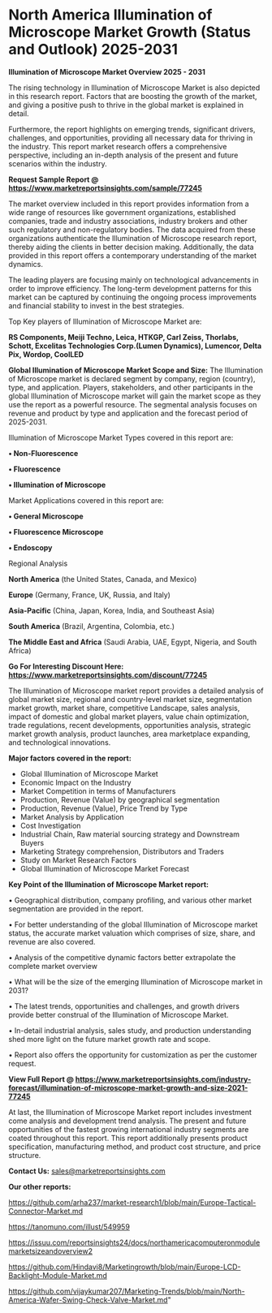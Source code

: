 # North America Illumination of Microscope Market Growth (Status and Outlook) 2025-2031

<Strong> Illumination of Microscope Market Overview 2025 - 2031</strong>

The rising technology in Illumination of Microscope Market is also depicted in this research report. Factors that are boosting the growth of the market, and giving a positive push to thrive in the global market is explained in detail.

Furthermore, the report highlights on emerging trends, significant drivers, challenges, and opportunities, providing all necessary data for thriving in the industry. This report market research offers a comprehensive perspective, including an in-depth analysis of the present and future scenarios within the industry.

<strong>Request Sample Report @ <a href=https://www.marketreportsinsights.com/sample/77245>https://www.marketreportsinsights.com/sample/77245</a></strong>

The market overview included in this report provides information from a wide range of resources like government organizations, established companies, trade and industry associations, industry brokers and other such regulatory and non-regulatory bodies. The data acquired from these organizations authenticate the Illumination of Microscope research report, thereby aiding the clients in better decision making. Additionally, the data provided in this report offers a contemporary understanding of the market dynamics.

The leading players are focusing mainly on technological advancements in order to improve efficiency. The long-term development patterns for this market can be captured by continuing the ongoing process improvements and financial stability to invest in the best strategies.

Top Key players of Illumination of Microscope Market are:

<strong>RS Components, Meiji Techno, Leica, HTKGP, Carl Zeiss, Thorlabs, Schott, Excelitas Technologies Corp.(Lumen Dynamics), Lumencor, Delta Pix, Wordop, CoolLED</strong>

<strong><b>Global Illumination of Microscope Market Scope and Size:</b></strong>
The Illumination of Microscope market is declared segment by company, region (country), type, and application. Players, stakeholders, and other participants in the global Illumination of Microscope market will gain the market scope as they use the report as a powerful resource. The segmental analysis focuses on revenue and product by type and application and the forecast period of 2025-2031.

Illumination of Microscope Market Types covered in this report are:

<strong>• Non-Fluorescence

• Fluorescence

• Illumination of Microscope</strong>

Market Applications covered in this report are:

<strong>• General Microscope

• Fluorescence Microscope

• Endoscopy</strong> 

Regional Analysis

<strong>North America</strong> (the United States, Canada, and Mexico)

<strong>Europe</strong> (Germany, France, UK, Russia, and Italy)

<strong>Asia-Pacific</strong> (China, Japan, Korea, India, and Southeast Asia)

<strong>South America</strong> (Brazil, Argentina, Colombia, etc.)

<strong>The Middle East and Africa</strong> (Saudi Arabia, UAE, Egypt, Nigeria, and South Africa)

<strong>Go For Interesting Discount Here: <a href=https://www.marketreportsinsights.com/discount/77245>https://www.marketreportsinsights.com/discount/77245</a></strong>

The Illumination of Microscope market report provides a detailed analysis of global market size, regional and country-level market size, segmentation market growth, market share, competitive Landscape, sales analysis, impact of domestic and global market players, value chain optimization, trade regulations, recent developments, opportunities analysis, strategic market growth analysis, product launches, area marketplace expanding, and technological innovations.

<strong><b>Major factors covered in the report:</b></strong>
<ul>
  <li>Global Illumination of Microscope Market </li>
  <li>Economic Impact on the Industry</li>
  <li>Market Competition in terms of Manufacturers</li>
  <li>Production, Revenue (Value) by geographical segmentation</li>
  <li>Production, Revenue (Value), Price Trend by Type</li>
  <li>Market Analysis by Application</li>
  <li>Cost Investigation</li>
  <li>Industrial Chain, Raw material sourcing strategy and Downstream Buyers</li>
  <li>Marketing Strategy comprehension, Distributors and Traders</li>
  <li>Study on Market Research Factors</li>
  <li>Global Illumination of Microscope Market Forecast</li>
</ul>

<strong><b>Key Point of the Illumination of Microscope Market report:</b></strong>

• Geographical distribution, company profiling, and various other market segmentation are provided in the report.

• For better understanding of the global Illumination of Microscope market status, the accurate market valuation which comprises of size, share, and revenue are also covered.

• Analysis of the competitive dynamic factors better extrapolate the complete market overview

• What will be the size of the emerging Illumination of Microscope market in 2031?

• The latest trends, opportunities and challenges, and growth drivers provide better construal of the Illumination of Microscope Market.

• In-detail industrial analysis, sales study, and production understanding shed more light on the future market growth rate and scope.

• Report also offers the opportunity for customization as per the customer request.

<strong><b>View Full Report @ <a href=https://www.marketreportsinsights.com/industry-forecast/illumination-of-microscope-market-growth-and-size-2021-77245>https://www.marketreportsinsights.com/industry-forecast/illumination-of-microscope-market-growth-and-size-2021-77245</a></b></strong>


At last, the Illumination of Microscope Market report includes investment come analysis and development trend analysis. The present and future opportunities of the fastest growing international industry segments are coated throughout this report. This report additionally presents product specification, manufacturing method, and product cost structure, and price structure.

<strong>Contact Us:</strong>
sales@marketreportsinsights.com

<strong>Our other reports:</strong>

<a href=https://github.com/arha237/market-research1/blob/main/Europe-Tactical-Connector-Market.md>https://github.com/arha237/market-research1/blob/main/Europe-Tactical-Connector-Market.md</a>

<a href=https://tanomuno.com/illust/549959>https://tanomuno.com/illust/549959</a>

<a href=https://issuu.com/reportsinsights24/docs/northamericacomputeronmodulemarketsizeandoverview2>https://issuu.com/reportsinsights24/docs/northamericacomputeronmodulemarketsizeandoverview2</a>

<a href=https://github.com/Hindavi8/Marketingrowth/blob/main/Europe-LCD-Backlight-Module-Market.md>https://github.com/Hindavi8/Marketingrowth/blob/main/Europe-LCD-Backlight-Module-Market.md</a>

<a href=https://github.com/vijaykumar207/Marketing-Trends/blob/main/North-America-Wafer-Swing-Check-Valve-Market.md>https://github.com/vijaykumar207/Marketing-Trends/blob/main/North-America-Wafer-Swing-Check-Valve-Market.md</a>"

